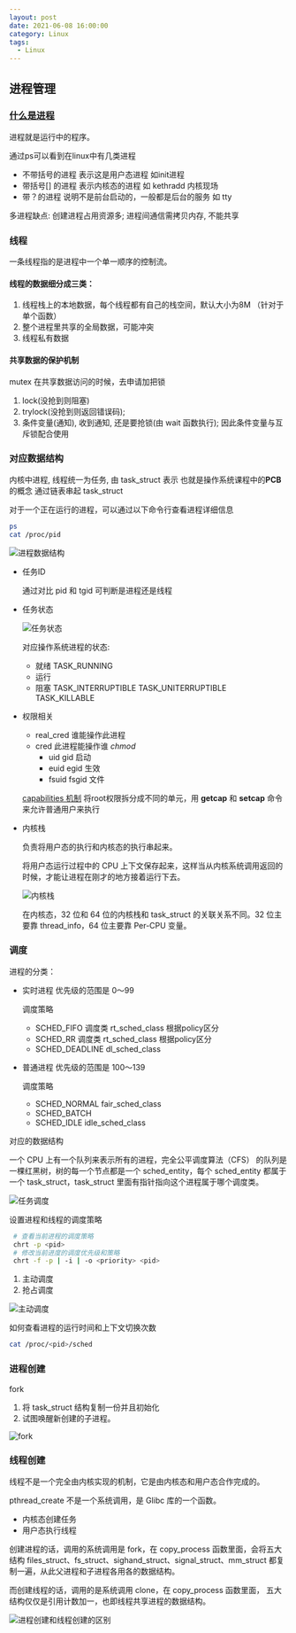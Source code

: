 ```yaml
---
layout: post
date: 2021-06-08 16:00:00
category: Linux
tags:
  - Linux
---
```


## 进程管理

### [什么是进程](https://www.ruanyifeng.com/blog/2013/04/processes_and_threads.html)

进程就是运行中的程序。

通过ps可以看到在linux中有几类进程

- 不带括号的进程 表示这是用户态进程  如init进程 
- 带括号[] 的进程 表示内核态的进程  如 kethradd 内核现场
- 带？的进程 说明不是前台启动的，一般都是后台的服务 如 tty

多进程缺点:  创建进程占用资源多; 进程间通信需拷贝内存, 不能共享

### 线程

 一条线程指的是进程中一个单一顺序的控制流。

#### 线程的数据细分成三类：

1. 线程栈上的本地数据，每个线程都有自己的栈空间，默认大小为8M （针对于单个函数）
2. 整个进程里共享的全局数据，可能冲突
3. 线程私有数据

#### 共享数据的保护机制

mutex 在共享数据访问的时候，去申请加把锁

1.  lock(没抢到则阻塞)
2.  trylock(没抢到则返回错误码); 
3.  条件变量(通知), 收到通知, 还是要抢锁(由 wait 函数执行); 因此条件变量与互斥锁配合使用   



### 对应数据结构

内核中进程, 线程统一为任务, 由 task_struct 表示 也就是操作系统课程中的**PCB**的概念  通过链表串起 task_struct

对于一个正在运行的进程，可以通过以下命令行查看进程详细信息

```bash
ps 
cat /proc/pid
```

 ![进程数据结构](https://run-dream.github.io/img/post/linux-process-struct.jpeg)

- 任务ID 

  通过对比 pid 和 tgid 可判断是进程还是线程

- 任务状态

   ![任务状态](https://run-dream.github.io/img/post/linux_process_status.jpeg)



   对应操作系统进程的状态:

   - 就绪 TASK_RUNNING
   - 运行
   - 阻塞  TASK_INTERRUPTIBLE TASK_UNITERRUPTIBLE TASK_KILLABLE

- 权限相关

  - real_cred 谁能操作此进程
  - cred  此进程能操作谁 *chmod*  
    - uid gid 启动
    - euid egid 生效
    - fsuid fsgid 文件

  [capabilities 机制](https://www.cnblogs.com/sparkdev/p/11417781.html) 将root权限拆分成不同的单元，用 **getcap** 和 **setcap**  命令 来允许普通用户来执行 

- 内核栈

  负责将用户态的执行和内核态的执行串起来。

  将用户态运行过程中的 CPU 上下文保存起来，这样当从内核系统调用返回的时候，才能让进程在刚才的地方接着运行下去。

  ![内核栈](https://run-dream.github.io/img/post/linux-thread-info.jpeg)

  在内核态，32 位和 64 位的内核栈和 task_struct 的关联关系不同。32 位主要靠 thread_info，64 位主要靠 Per-CPU 变量。



### 调度

进程的分类：

- 实时进程 优先级的范围是 0～99

  调度策略

  - SCHED_FIFO  调度类 rt_sched_class  根据policy区分
  - SCHED_RR 调度类 rt_sched_class  根据policy区分
  - SCHED_DEADLINE  dl_sched_class

- 普通进程 优先级的范围是 100～139

  调度策略

  - SCHED_NORMAL  fair_sched_class 
  - SCHED_BATCH 
  - SCHED_IDLE idle_sched_class 

对应的数据结构

一个 CPU 上有一个队列来表示所有的进程，完全公平调度算法（CFS） 的队列是一棵红黑树，树的每一个节点都是一个 sched_entity，每个 sched_entity 都属于一个 task_struct，task_struct 里面有指针指向这个进程属于哪个调度类。

![任务调度](https://run-dream.github.io/img/post/linux-sched-struct.jpeg)

设置进程和线程的调度策略

```bash
 # 查看当前进程的调度策略
 chrt -p <pid>
 # 修改当前进度的调度优先级和策略
 chrt -f -p | -i | -o <priority> <pid>
```

1. 主动调度
2. 抢占调度

![主动调度](https://run-dream.github.io/img/post/linux-process-sched.png)

如何查看进程的运行时间和上下文切换次数

```bash
cat /proc/<pid>/sched
```



### 进程创建

fork

1. 将 task_struct 结构复制一份并且初始化
2. 试图唤醒新创建的子进程。

![fork](https://run-dream.github.io/img/post/linux-process-create.jpeg)



### 线程创建

线程不是一个完全由内核实现的机制，它是由内核态和用户态合作完成的。

pthread_create 不是一个系统调用，是 Glibc 库的一个函数。

- 内核态创建任务
- 用户态执行线程

创建进程的话，调用的系统调用是 fork，在 copy_process 函数里面，会将五大结构 files_struct、fs_struct、sighand_struct、signal_struct、mm_struct 都复制一遍，从此父进程和子进程各用各的数据结构。

而创建线程的话，调用的是系统调用 clone，在 copy_process 函数里面， 五大结构仅仅是引用计数加一，也即线程共享进程的数据结构。

![进程创建和线程创建的区别](https://run-dream.github.io/img/post/linux-thread-create.webp)